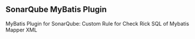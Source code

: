 ## SonarQube MyBatis Plugin
MyBatis Plugin for SonarQube: Custom Rule for Check Rick SQL of Mybatis Mapper XML
